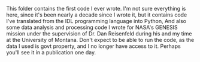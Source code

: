 This folder contains the first code I ever wrote. I'm not sure everything is here, since it's been nearly a decade since I wrote it, but it contains code I've translated from the IDL programming language into Python, 
And also some data analysis and processing code I wrote for NASA's GENESIS mission under the supervision of Dr. Dan Reisenfeld during his and my time at the University of Montana. Don't expect to be able to run the code, as the data I used is govt property, and I no longer have access to it. Perhaps you'll see it in a publication one day.
